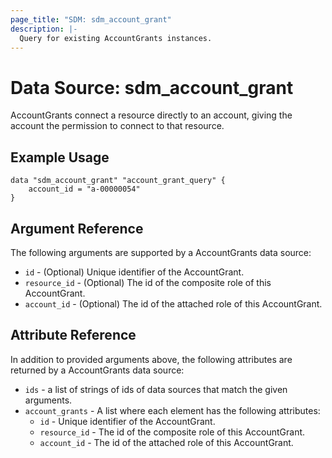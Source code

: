 ```yaml
---
page_title: "SDM: sdm_account_grant"
description: |-
  Query for existing AccountGrants instances.
---
```

# Data Source: sdm_account_grant

AccountGrants connect a resource directly to an account, giving the account the permission to connect to that resource.
## Example Usage

```hcl
data "sdm_account_grant" "account_grant_query" {
    account_id = "a-00000054"
}
```
## Argument Reference
The following arguments are supported by a AccountGrants data source:
* `id` - (Optional) Unique identifier of the AccountGrant.
* `resource_id` - (Optional) The id of the composite role of this AccountGrant.
* `account_id` - (Optional) The id of the attached role of this AccountGrant.
## Attribute Reference
In addition to provided arguments above, the following attributes are returned by a AccountGrants data source:
* `ids` - a list of strings of ids of data sources that match the given arguments.
* `account_grants` - A list where each element has the following attributes:
	* `id` - Unique identifier of the AccountGrant.
	* `resource_id` - The id of the composite role of this AccountGrant.
	* `account_id` - The id of the attached role of this AccountGrant.
